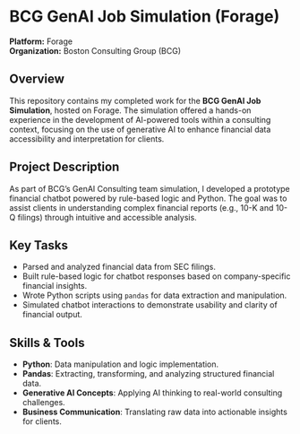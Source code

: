 
# BCG GenAI Job Simulation (Forage)
  
**Platform:** Forage  
**Organization:** Boston Consulting Group (BCG)

## Overview

This repository contains my completed work for the **BCG GenAI Job Simulation**, hosted on Forage. The simulation offered a hands-on experience in the development of AI-powered tools within a consulting context, focusing on the use of generative AI to enhance financial data accessibility and interpretation for clients.

## Project Description

As part of BCG’s GenAI Consulting team simulation, I developed a prototype financial chatbot powered by rule-based logic and Python. The goal was to assist clients in understanding complex financial reports (e.g., 10-K and 10-Q filings) through intuitive and accessible analysis.

## Key Tasks

- Parsed and analyzed financial data from SEC filings.
- Built rule-based logic for chatbot responses based on company-specific financial insights.
- Wrote Python scripts using `pandas` for data extraction and manipulation.
- Simulated chatbot interactions to demonstrate usability and clarity of financial output.

## Skills & Tools

- **Python**: Data manipulation and logic implementation.
- **Pandas**: Extracting, transforming, and analyzing structured financial data.
- **Generative AI Concepts**: Applying AI thinking to real-world consulting challenges.
- **Business Communication**: Translating raw data into actionable insights for clients.


